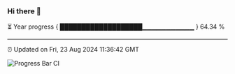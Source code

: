 ### Hi there 👋

⏳ Year progress { ███████████████████▁▁▁▁▁▁▁▁▁▁▁ } 64.34 %

---

⏰ Updated on Fri, 23 Aug 2024 11:36:42 GMT

![Progress Bar CI](https://github.com/IshwaranRudhara/GIT-ACTION/workflows/Progress%20Bar%20CI/badge.svg)
